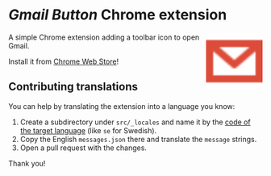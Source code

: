 # _Gmail Button_ Chrome extension

<img src="assets/icon.svg" width="112" height="112" alt="" align="right">

A simple Chrome extension adding a toolbar icon to open Gmail.

Install it from
[Chrome Web Store](https://chrome.google.com/webstore/detail/gmail-button/afdienfgfeojjnmobgakodmkiebhfcap)!

## Contributing translations

You can help by translating the extension into a language you know:

1. Create a subdirectory under `src/_locales` and name it by the
   [code of the target language](https://developer.chrome.com/webstore/i18n#localeTable)
   (like `se` for Swedish).
2. Copy the English `messages.json` there and translate the `message` strings.
3. Open a pull request with the changes.

Thank you!
